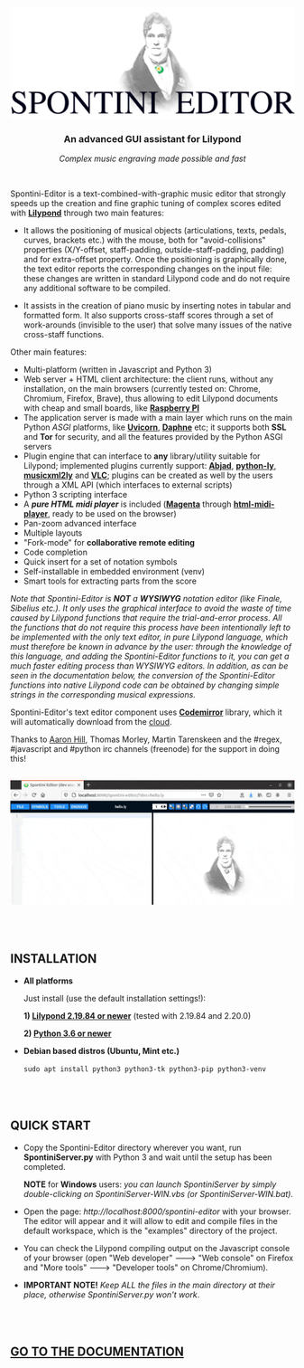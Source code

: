 <p align="center">
    <img src="documentation/images/fulllogo.svg" width="618px" alt="Spontini-Editor logo" />
</p>
<h3 align="center">An advanced GUI assistant for Lilypond</h3>
<p align="center"><i>Complex music engraving made possible and fast</i></p>
<br/>

Spontini-Editor is a text-combined-with-graphic music editor that strongly speeds up the creation and fine graphic tuning of complex scores edited with **[Lilypond](https://lilypond.org)** through two main features:

  * It allows the positioning of musical objects (articulations, texts, pedals, curves, brackets etc.) with the mouse, both for "avoid-collisions" properties (X/Y-offset, staff-padding, outside-staff-padding, padding) and for extra-offset property. Once the positioning is graphically done, the text editor reports the corresponding changes on the input file: these changes are written in standard Lilypond code and do not require any additional software to be compiled.

  * It assists in the creation of piano music by inserting notes in tabular and formatted form. It also supports cross-staff scores through a set of work-arounds (invisible to the user) that solve many issues of the native cross-staff functions.

Other main features:

  * Multi-platform (written in Javascript and Python 3)
  * Web server + HTML client architecture: the client runs, without any installation, on the main browsers (currently tested on: Chrome, Chromium, Firefox, Brave), thus allowing to edit Lilypond documents with cheap and small boards, like **[Raspberry PI](https://www.raspberrypi.org/)**
  * The application server is made with a main layer which runs on the main Python *ASGI* platforms, like **[Uvicorn](https://www.uvicorn.org/)**, **[Daphne](https://github.com/django/daphne)** etc; it supports both **SSL** and **Tor** for security, and all the features provided by the Python ASGI servers
  * Plugin engine that can interface to **any** library/utility suitable for Lilypond; implemented plugins currently support: **[Abjad](https://github.com/Abjad/abjad)**, **[python-ly](https://github.com/frescobaldi/python-ly)**, **[musicxml2ly](https://lilypond.org/doc/v2.21/Documentation/usage/invoking-musicxml2ly)** and **[VLC](https://www.videolan.org/vlc/index.html)**; plugins can be created as well by the users through a XML API (which interfaces to external scripts)
  * Python 3 scripting interface
  * A ***pure HTML midi player*** is included (**[Magenta](https://github.com/magenta/magenta)** through **[html-midi-player](https://github.com/cifkao/html-midi-player)**, ready to be used on the browser)
  * Pan-zoom advanced interface
  * Multiple layouts
  * "Fork-mode" for **collaborative remote editing**
  * Code completion
  * Quick insert for a set of notation symbols
  * Self-installable in embedded environment (venv)
  * Smart tools for extracting parts from the score

*Note that Spontini-Editor is **NOT** a **WYSIWYG** notation editor (like Finale, Sibelius etc.). It only uses the graphical interface to avoid the waste of time caused by Lilypond functions that require the trial-and-error process. All the functions that do not require this process have been intentionally left to be implemented with the only text editor, in pure Lilypond language, which must therefore be known in advance by the user: through the knowledge of this language, and adding the Spontini-Editor functions to it, you can get a much faster editing process than WYSIWYG editors. In addition, as can be seen in the documentation below, the conversion of the Spontini-Editor functions into native Lilypond code can be obtained by changing simple strings in the corresponding musical expressions.*

Spontini-Editor's text editor component uses **[Codemirror](https://codemirror.net/)** library, which it will automatically download from the [cloud](https://cdnjs.cloudflare.com).

Thanks to [Aaron Hill](https://github.com/seraku24), Thomas Morley, Martin Tarenskeen and the #regex, #javascript and #python irc channels (freenode) for the support in doing this!

## 
![img](documentation/images/intro.gif)
<br></br><br></br>
## INSTALLATION

* **All platforms**

    Just install (use the default installation settings!):

    **1) [Lilypond 2.19.84 or newer](http://lilypond.org/download.html)** (tested with 2.19.84 and 2.20.0)

    **2) [Python 3.6 or newer](https://www.python.org/downloads/)**

* **Debian based distros (Ubuntu, Mint etc.)**

    ``` sudo apt install python3 python3-tk python3-pip python3-venv ```
<br></br><br></br>
## QUICK START

  * Copy the Spontini-Editor directory wherever you want, run **SpontiniServer.py** with Python 3 and wait until the setup has been completed.

    **NOTE** for **Windows** users: *you can launch SpontiniServer by simply double-clicking on SpontiniServer-WIN.vbs (or SpontiniServer-WIN.bat).*

  * Open the page: *http://localhost:8000/spontini-editor* with your browser. The editor will appear and it will allow to edit and compile files in the default workspace, which is the "examples" directory of the project.

  * You can check the Lilypond compiling output on the Javascript console of your browser (open "Web developer" ---> "Web console" on Firefox and "More tools" ---> "Developer tools" on Chrome/Chromium).

  * **IMPORTANT NOTE!** *Keep ALL the files in the main directory at their place, otherwise SpontiniServer.py won't work*.
<br></br><br></br>
## [GO TO THE DOCUMENTATION](documentation/toc.md)
